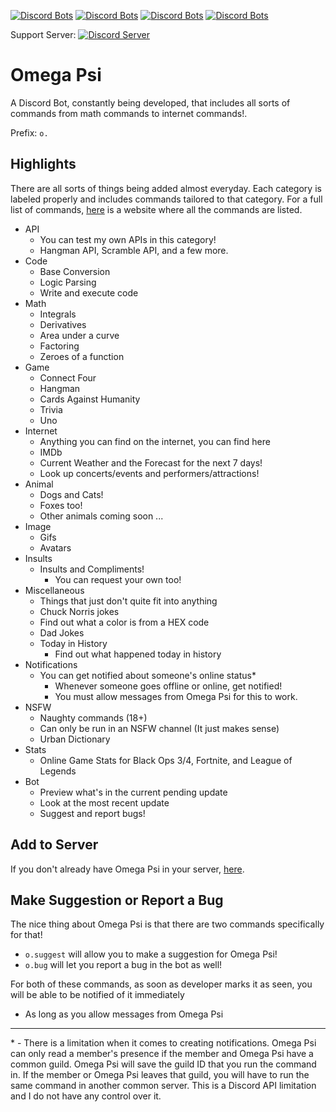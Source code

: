 [![Discord Bots](https://discordbots.org/api/widget/owner/535587516816949248.svg)](https://discordbots.org/bot/535587516816949248)
[![Discord Bots](https://discordbots.org/api/widget/status/535587516816949248.svg)](https://discordbots.org/bot/535587516816949248)
[![Discord Bots](https://discordbots.org/api/widget/servers/535587516816949248.svg)](https://discordbots.org/bot/535587516816949248)
[![Discord Bots](https://discordbots.org/api/widget/lib/535587516816949248.svg)](https://discordbots.org/bot/535587516816949248)

Support Server: [![Discord Server](https://img.shields.io/discord/521185038969208850.svg)](https://discord.gg/W8yVrHt)

# Omega Psi
A Discord Bot, constantly being developed, that includes all sorts of commands from math commands to internet commands!.

Prefix: `o.`

## Highlights
There are all sorts of things being added almost everyday.
Each category is labeled properly and includes commands tailored to that category.
For a full list of commands, [here](https://omegapsi.fellowhashbrown.com) is a website where all the commands are listed.
  * API
    * You can test my own APIs in this category!
    * Hangman API, Scramble API, and a few more.
  * Code
    * Base Conversion
    * Logic Parsing
    * Write and execute code
  * Math
    * Integrals
    * Derivatives
    * Area under a curve
    * Factoring
    * Zeroes of a function
  * Game
    * Connect Four
    * Hangman
    * Cards Against Humanity
    * Trivia
    * Uno
  * Internet
    * Anything you can find on the internet, you can find here
    * IMDb
    * Current Weather and the Forecast for the next 7 days!
    * Look up concerts/events and performers/attractions!
  * Animal
    * Dogs and Cats!
    * Foxes too!
    * Other animals coming soon ...
  * Image
    * Gifs
    * Avatars
  * Insults
    * Insults and Compliments!
      * You can request your own too!
  * Miscellaneous
    * Things that just don't quite fit into anything
    * Chuck Norris jokes
    * Find out what a color is from a HEX code
    * Dad Jokes
    * Today in History
      * Find out what happened today in history
  * Notifications
    * You can get notified about someone's online status\*
      * Whenever someone goes offline or online, get notified!
      * You must allow messages from Omega Psi for this to work.
  * NSFW
    * Naughty commands (18+)
    * Can only be run in an NSFW channel (It just makes sense)
    * Urban Dictionary
  * Stats
    * Online Game Stats for Black Ops 3/4, Fortnite, and League of Legends
  * Bot
    * Preview what's in the current pending update
    * Look at the most recent update
    * Suggest and report bugs!

## Add to Server
If you don't already have Omega Psi in your server, [here](https://discordapp.com/oauth2/authorize?client_id=535587516816949248&scope=bot&permissions=519232).

## Make Suggestion or Report a Bug
The nice thing about Omega Psi is that there are two commands specifically for that!
 * `o.suggest` will allow you to make a suggestion for Omega Psi!
 * `o.bug` will let you report a bug in the bot as well!

For both of these commands, as soon as developer marks it as seen, you will be able to be notified of it immediately
 * As long as you allow messages from Omega Psi
 
___
\* - There is a limitation when it comes to creating notifications. Omega Psi can only read a member's presence if the member and Omega Psi have a common guild. Omega Psi will save the guild ID that you run the command in. If the member or Omega Psi leaves that guild, you will have to run the same command in another common server. This is a Discord API limitation and I do not have any control over it.

